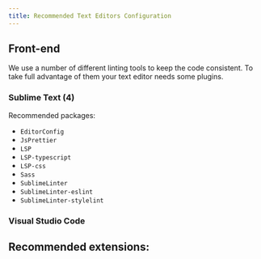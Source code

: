 ```yaml
---
title: Recommended Text Editors Configuration
---
```


## Front-end

We use a number of different linting tools to keep the code consistent. To take
full advantage of them your text editor needs some plugins.

### Sublime Text (4)

Recommended packages:
- `EditorConfig`
- `JsPrettier`
- `LSP`
- `LSP-typescript`
- `LSP-css`
- `Sass`
- `SublimeLinter`
- `SublimeLinter-eslint`
- `SublimeLinter-stylelint`

### Visual Studio Code

Recommended extensions:
-
